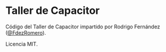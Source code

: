 # Taller de Capacitor

Código del Taller de Capacitor impartido por Rodrigo Fernández ([@FdezRomero](https://twitter.com/FdezRomero)).

Licencia MIT.
